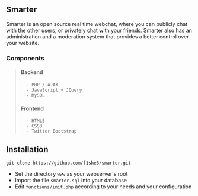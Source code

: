 ## Smarter ##
Smarter is an open source real time webchat, where you can publicly chat with
the other users, or privately chat with your friends. Smarter also has an
administration and a moderation system that provides a better control over your
website.
### Components ###
>	#### Backend ####
>		- PHP / AJAX
>		- JavaScript + JQuery
> 		- MySQL
>	#### Frontend ####
>		- HTML5
>		- CSS3
>		- Twitter Bootstrap
## Installation ##
```
git clone https://github.com/f1she3/smarter.git
```
- Set the directory `www` as your webserver's root
- Import the file `smarter.sql` into your database
- Edit `functions/init.php` according to your needs and your configuration
